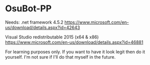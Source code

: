 # OsuBot-PP

Needs:
 .net framework 4.5.2
  https://www.microsoft.com/en-us/download/details.aspx?id=42643
  
 Visual Studio redistributable 2015 (x64 & x86)
  https://www.microsoft.com/en-us/download/details.aspx?id=46881



For learning purposes only. If you want to have it look legit then do it yourself. I'm not sure if I'll do that myself in the future.
